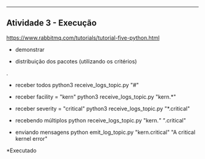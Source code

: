 ----------------------------------------------------------
Atividade 3 - Execução
----------------------------------------------------------
https://www.rabbitmq.com/tutorials/tutorial-five-python.html

* demonstrar
- distribuição dos pacotes (utilizando os critérios)

<facility>.<severity>

* receber todos
python3 receive_logs_topic.py "#"

* receber facility = "kern"
python3 receive_logs_topic.py "kern.*"

* receber severity = "critical"
python3 receive_logs_topic.py "*.critical"

* recebendo múltiplos
python receive_logs_topic.py "kern.*" "*.critical"

* enviando mensagens
python emit_log_topic.py "kern.critical" "A critical kernel error"

*Executado